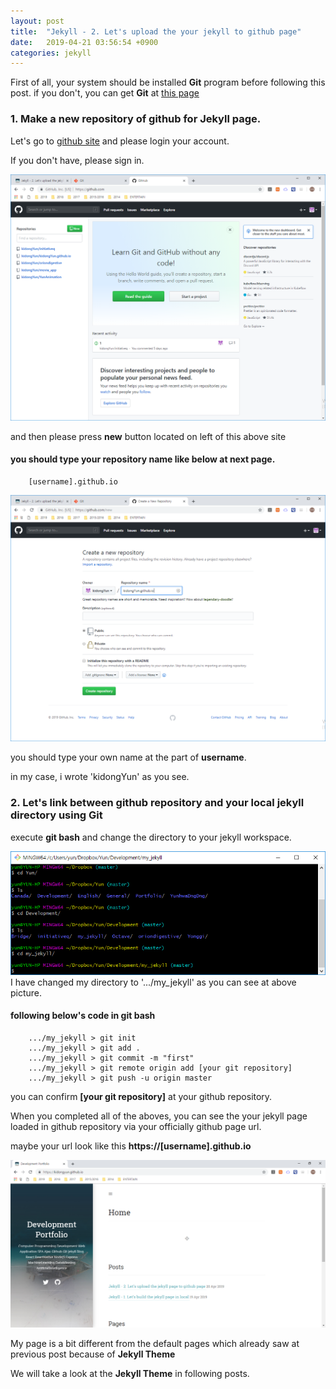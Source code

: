 ```yaml
---
layout: post
title:  "Jekyll - 2. Let's upload the your jekyll to github page"
date:   2019-04-21 03:56:54 +0900
categories: jekyll
---
```


First of all, your system should be installed __Git__ program before following this post. if you don't, you can get __Git__ at [this page](http://git-scm.com)

### 1. Make a new repository of github for Jekyll page.

Let's go to [github site](https://github.com) and please login your account.

If you don't have, please sign in.

<img src="/workspace/devlog/jekyll/upload_github/res/1.png">

and then please press __new__ button located on left of this above site

#### you should type your repository name like below at next page.

```
    [username].github.io
```
<img src="/workspace/devlog/jekyll/upload_github/res/2.png">

you should type your own name at the part of __username__. 

in my case, i wrote 'kidongYun' as you see.
### 2. Let's link between github repository and your local jekyll directory using __Git__

execute __git bash__ and change the directory to your jekyll workspace.

<img src="/workspace/devlog/jekyll/upload_github/res/3.png">
I have changed my directory to '.../my_jekyll' as you can see at above picture.

#### following below's code in git bash
```
    .../my_jekyll > git init
    .../my_jekyll > git add .
    .../my_jekyll > git commit -m "first"
    .../my_jekyll > git remote origin add [your git repository]
    .../my_jekyll > git push -u origin master 
```

you can confirm __[your git repository]__ at your github repository.

When you completed all of the aboves, you can see the your jekyll page loaded in github repository via your officially github page url.

maybe your url look like this __https://[username].github.io__

<img src="/workspace/devlog/jekyll/upload_github/res/4.png">

My page is a bit different from the default pages which already saw at previous post because of __Jekyll Theme__

We will take a look at the __Jekyll Theme__ in following posts.

